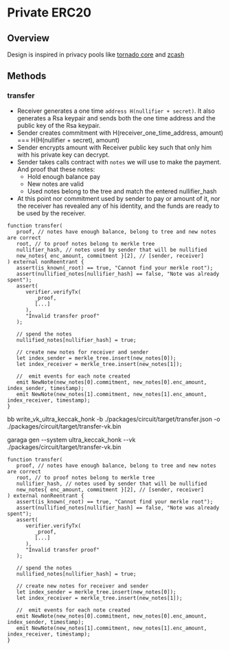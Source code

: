 # Private ERC20

## Overview

Design is inspired in privacy pools like [tornado core](https://github.com/tornadocash/tornado-core/tree/master) and [zcash](https://github.com/zcash/orchard)

## Methods

### transfer

- Receiver generates a one time `address H(nullifier + secret)`. It also generates a Rsa keypair and sends both the one time address and the public key of the Rsa keypair.
- Sender creates commitment with H(receiver_one_time_address, amount) === H(H(nullifier + secret), amount)
- Sender encrypts amount with Receiver public key such that only him with his private key can decrypt.
- Sender takes calls contract with `notes` we will use to make the payment. And proof that these notes:
   - Hold enough balance  pay
   - New notes are valid
   - Used notes belong to the tree and match the entered nullifier_hash
- At this point nor commitment used by sender to pay or amount of it, nor the receiver has revealed any of his identity, and the funds are ready to be used by the receiver.


```
function transfer(
   proof, // notes have enough balance, belong to tree and new notes are correct
   root, // to proof notes belong to merkle tree
   nullifier_hash, // notes used by sender that will be nullified
   new_notes{ enc_amount, commitment }[2], // [sender, receiver]
) external nonReentrant {
   assert(is_known(_root) == true, "Cannot find your merkle root");
   assert(nullified_notes[nullifier_hash] == false, "Note was already spent");
   assert(
      verifier.verifyTx(
         _proof,
         [...]
      ),
      "Invalid transfer proof"
   );

   // spend the notes
   nullified_notes[nullifier_hash] = true;

   // create new notes for receiver and sender
   let index_sender = merkle_tree.insert(new_notes[0]);
   let index_receiver = merkle_tree.insert(new_notes[1]);
   
   //  emit events for each note created
   emit NewNote(new_notes[0].commitment, new_notes[0].enc_amount, index_sender, timestamp);
   emit NewNote(new_notes[1].commitment, new_notes[1].enc_amount, index_receiver, timestamp);
}
```


bb write_vk_ultra_keccak_honk -b ./packages/circuit/target/transfer.json -o ./packages/circuit/target/transfer-vk.bin

garaga gen --system ultra_keccak_honk --vk ./packages/circuit/target/transfer-vk.bin

```
function transfer(
   proof, // notes have enough balance, belong to tree and new notes are correct
   root, // to proof notes belong to merkle tree
   nullifier_hash, // notes used by sender that will be nullified
   new_notes{ enc_amount, commitment }[2], // [sender, receiver]
) external nonReentrant {
   assert(is_known(_root) == true, "Cannot find your merkle root");
   assert(nullified_notes[nullifier_hash] == false, "Note was already spent");
   assert(
      verifier.verifyTx(
         _proof,
         [...]
      ),
      "Invalid transfer proof"
   );

   // spend the notes
   nullified_notes[nullifier_hash] = true;

   // create new notes for receiver and sender
   let index_sender = merkle_tree.insert(new_notes[0]);
   let index_receiver = merkle_tree.insert(new_notes[1]);
   
   //  emit events for each note created
   emit NewNote(new_notes[0].commitment, new_notes[0].enc_amount, index_sender, timestamp); 
   emit NewNote(new_notes[1].commitment, new_notes[1].enc_amount, index_receiver, timestamp);
}
```

